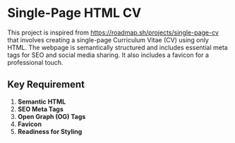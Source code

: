 # Single-Page HTML CV

This project is inspired from https://roadmap.sh/projects/single-page-cv that involves creating a single-page Curriculum Vitae (CV) using only HTML. The webpage is semantically structured and includes essential meta tags for SEO and social media sharing. It also includes a favicon for a professional touch.

## Key Requirement

1. **Semantic HTML**
2. **SEO Meta Tags**
3. **Open Graph (OG) Tags**
4. **Favicon**
5. **Readiness for Styling**
